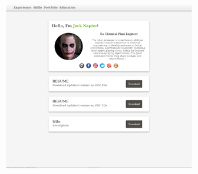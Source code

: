 ![screenshot](https://github.com/moseleygj/WebPages/blob/master/VcardStyleDesignSimple/Screenshot%20from%202017-09-11%2022-31-27.png)
